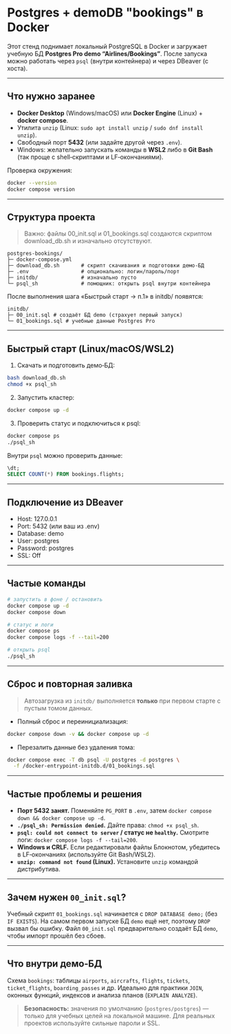 # Postgres + demoDB "bookings" в Docker

Этот стенд поднимает локальный PostgreSQL в Docker и загружает учебную БД **Postgres Pro demo “Airlines/Bookings”**. После запуска можно работать через `psql` (внутри контейнера) и через DBeaver (с хоста).

---

## Что нужно заранее
- **Docker Desktop** (Windows/macOS) или **Docker Engine** (Linux) + **docker compose**.
- Утилита `unzip` (Linux: `sudo apt install unzip` / `sudo dnf install unzip`).
- Свободный порт **5432** (или задайте другой через `.env`).
- Windows: желательно запускать команды в **WSL2** либо в **Git Bash** (так проще с shell‑скриптами и LF‑окончаниями).

Проверка окружения:
```bash
docker --version
docker compose version
```

---

## Структура проекта

> Важно: файлы 00_init.sql и 01_bookings.sql создаются скриптом download_db.sh и изначально отсутствуют.

```
postgres-bookings/
├─ docker-compose.yml
├─ download_db.sh       # скрипт скачивания и подготовки демо-БД
├─ .env                 # опционально: логин/пароль/порт
├─ initdb/              # изначально пусто
└─ psql_sh              # помощник: открыть psql внутри контейнера
```
После выполнения шага «Быстрый старт → п.1» в initdb/ появятся:
```
initdb/
├─ 00_init.sql # создаёт БД demo (страхует первый запуск)
└─ 01_bookings.sql # учебные данные Postgres Pro
```
---

## Быстрый старт (Linux/macOS/WSL2)
1) Скачать и подготовить демо‑БД:
```bash
bash download_db.sh
chmod +x psql_sh
```
2) Запустить кластер:
```bash
docker compose up -d
```
3) Проверить статус и подключиться к psql:
```bash
docker compose ps
./psql_sh
```
Внутри `psql` можно проверить данные:
```sql
\dt;
SELECT COUNT(*) FROM bookings.flights;
```
---
## Подключение из DBeaver
- Host: 127.0.0.1
- Port: 5432 (или ваш из .env)
- Database: demo
- User: postgres
- Password: postgres
- SSL: Off

---

## Частые команды
```bash
# запустить в фоне / остановить
docker compose up -d
docker compose down

# статус и логи
docker compose ps
docker compose logs -f --tail=200

# открыть psql
./psql_sh
```

---

## Сброс и повторная заливка
> Автозагрузка из `initdb/` выполняется **только** при первом старте с пустым томом данных.

- Полный сброс и переинициализация:
```bash
docker compose down -v && docker compose up -d
```
- Перезалить данные без удаления тома:
```bash
docker compose exec -T db psql -U postgres -d postgres \
  -f /docker-entrypoint-initdb.d/01_bookings.sql
```

---

## Частые проблемы и решения
- **Порт 5432 занят.** Поменяйте `PG_PORT` в `.env`, затем `docker compose down && docker compose up -d`.
- **`./psql_sh: Permission denied`.** Дайте права: `chmod +x psql_sh`.
- **`psql: could not connect to server` / статус не `healthy`.** Смотрите логи: `docker compose logs -f --tail=200`.
- **Windows и CRLF.** Если редактировали файлы Блокнотом, убедитесь в LF‑окончаниях (используйте Git Bash/WSL2).
- **`unzip: command not found` (Linux).** Установите `unzip` командой дистрибутива.

---

## Зачем нужен `00_init.sql`?
Учебный скрипт `01_bookings.sql` начинается с `DROP DATABASE demo;` (без `IF EXISTS`). На самом первом запуске БД `demo` ещё нет, поэтому `DROP` вызвал бы ошибку. Файл `00_init.sql` предварительно создаёт БД `demo`, чтобы импорт прошёл без сбоев.

---

## Что внутри демо‑БД
Схема `bookings`: таблицы `airports`, `aircrafts`, `flights`, `tickets`, `ticket_flights`, `boarding_passes` и др. Идеально для практики `JOIN`, оконных функций, индексов и анализа планов (`EXPLAIN ANALYZE`).

> **Безопасность:** значения по умолчанию (`postgres/postgres`) — только для учебных целей на локальной машине. Для реальных проектов используйте сильные пароли и SSL.

